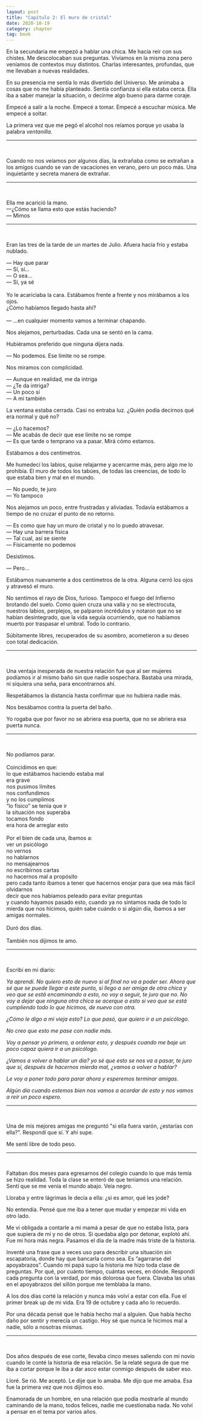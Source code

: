 ```yaml
---
layout: post
title: "Capítulo 2: El muro de cristal"
date: 2020-10-19
category: chapter
tag: book
---
```


En la secundaria me empezó a hablar una chica. Me hacía reír con sus chistes. Me descolocaban sus preguntas. Vivíamos en la misma zona pero veníamos de contextos muy distintos. Charlas interesantes, profundas, que me llevaban a nuevas realidades.

En su presencia me sentía lo más divertido del Universo. Me animaba a cosas que no me había planteado. Sentía confianza si ella estaba cerca. Ella iba a saber manejar la situación, o decirme algo bueno para darme coraje.

Empecé a salir a la noche. Empecé a tomar. Empecé a escuchar música. Me empecé a soltar.

La primera vez que me pegó el alcohol nos reíamos porque yo usaba la palabra _ventanilla_.

***

<br>

Cuando no nos veíamos por algunos días, la extrañaba como se extrañan a los amigos cuando se van de vacaciones en verano, pero un poco más. Una inquietante y secreta manera de extrañar.

***

<br>

Ella me acarició la mano.<br>
—¿Cómo se llama esto que estás haciendo?<br>
— Mimos<br>

***

<br>

Eran las tres de la tarde de un martes de Julio. Afuera hacía frío y estaba nublado.

— Hay que parar<br>
— Sí, sí…<br>
— O sea...<br>
— Sí, ya sé<br>
<br>
Yo le acariciaba la cara. Estábamos frente a frente y nos mirábamos a los ojos.<br>
¿Cómo habíamos llegado hasta ahí?<br>
<br>
— ...en cualquier momento vamos a terminar chapando.<br>

Nos alejamos, perturbadas. Cada una se sentó en la cama.

Hubiéramos preferido que ninguna dijera nada.

— No podemos. Ese límite no se rompe.

Nos miramos con complicidad.

— Aunque en realidad, me da intriga<br>
— ¿Te da intriga?<br>
— Un poco sí<br>
— A mí también<br>

La ventana estaba cerrada. Casi no entraba luz. ¿Quién podía decirnos qué era normal y qué no?

— ¿Lo hacemos?<br>
— Me acabás de decir que ese límite no se rompe<br>
— Es que tarde o temprano va a pasar. Mirá cómo estamos.<br>

Estábamos a dos centímetros.

Me humedecí los labios, quise relajarme y acercarme más, pero algo me lo prohibía. El muro de todos los tabúes, de todas las creencias, de todo lo que estaba bien y mal en el mundo.

— No puedo, te juro<br>
— Yo tampoco<br>

Nos alejamos un poco, entre frustradas y aliviadas. Todavía estábamos a tiempo de no cruzar el punto de no retorno.

— Es como que hay un muro de cristal y no lo puedo atravesar.<br>
— Hay una barrera física<br>
— Tal cual, así se siente<br>
— Físicamente no podemos<br>

Desistimos.

— Pero...<br>

Estábamos nuevamente a dos centímetros de la otra. Alguna cerró los ojos y atravesó el muro.

No sentimos el rayo de Dios, furioso. Tampoco el fuego del Infierno brotando del suelo. Como quien cruza una valla y no se electrocuta, nuestros labios, perplejos, se palparon incrédulos y notaron que no se habían desintegrado, que la vida seguía ocurriendo, que no habíamos muerto por traspasar el umbral. Todo lo contrario.

Súbitamente libres, recuperados de su asombro, acometieron a su deseo con total dedicación.

***

<br>

Una ventaja inesperada de nuestra relación fue que al ser mujeres podíamos ir al mismo baño sin que nadie sospechara. Bastaba una mirada, ni siquiera una seña, para encontrarnos ahí.

Respetábamos la distancia hasta confirmar que no hubiera nadie más.

Nos besábamos contra la puerta del baño.

Yo rogaba que por favor no se abriera esa puerta, que no se abriera esa puerta nunca.

***

<br>

No podíamos parar.<br>
<br>
Coincidimos en que:<br>
lo que estábamos haciendo estaba mal<br>
era grave<br>
nos pusimos límites<br>
nos confundimos<br>
y no los cumplimos<br>
“lo físico” se tenía que ir<br>
la situación nos superaba<br>
tocamos fondo<br>
era hora de arreglar esto<br>
<br>
Por el bien de cada una, íbamos a:<br>
ver un psicólogo<br>
no vernos<br>
no hablarnos<br>
no mensajearnos<br>
no escribirnos cartas<br>
no hacernos mal a propósito<br>
pero cada tanto íbamos a tener que hacernos enojar para que sea más fácil olvidarnos<br>
decir que nos habíamos peleado para evitar preguntas<br>
y cuando hayamos pasado esto, cuando ya no sintamos nada de todo lo mierda que nos hicimos, quién sabe cuándo o si algún día,
íbamos a ser amigas normales.<br>
<br>
Duró dos días.<br>
<br>
También nos dijimos te amo.

***

<br>

Escribí en mi diario:

_Ya aprendí. No quiero esto de nuevo si al final no va a poder ser. Ahora que sé que se puede llegar a este punto, si llego a ser amiga de otra chica y veo que se está encaminando a esto, no voy a seguir, te juro que no. No voy a dejar que ninguna otra chica se acerque a esto si veo que se está cumpliendo todo lo que hicimos, de nuevo con otra._

_¿Cómo le digo a mi vieja esto? Lo que pasó, que quiero ir a un psicólogo._

_No creo que esto me pase con nadie más._

_Voy a pensar yo primero, a ordenar esto, y después cuando me baje un poco capaz quiera ir a un psicólogo._

_¿Vamos a volver a hablar un día? yo sé que esto se nos va a pasar, te juro que sí, después de hacernos mierda mal, ¿vamos a volver a hablar?_

_Le voy a poner todo para parar ahora y esperemos terminar amigas._

_Algún día cuando estemos bien nos vamos a acordar de esto y nos vamos a reír un poco espero._


***
<br>

Una de mis mejores amigas me preguntó "si ella fuera varón, ¿estarías con ella?". Respondí que sí. Y ahí supe.

Me sentí libre de todo peso.


***
<br>


Faltaban dos meses para egresarnos del colegio cuando lo que más temía se hizo realidad. Toda la clase se enteró de que teníamos una relación. Sentí que se me venía el mundo abajo. Veía negro.

Lloraba y entre lágrimas le decía a ella: ¿si es amor, qué les jode?

No entendía. Pensé que me iba a tener que mudar y empezar mi vida en otro lado.

Me vi obligada a contarle a mi mamá a pesar de que no estaba lista, para que supiera de mí y no de otros. Si quedaba algo por detonar, explotó ahí. Fue mi hora más negra. Pasamos el día de la madre más triste de la historia.

Inventé una frase que a veces uso para describir una situación sin escapatoria, donde hay que bancarla como sea. Es “agarrarse del apoyabrazos”. Cuando mi papá supo la historia me hizo toda clase de preguntas. Por qué, por cuánto tiempo, cuántas veces, en dónde. Respondí cada pregunta con la verdad, por más dolorosa que fuera. Clavaba las uñas en el apoyabrazos del sillón porque me temblaba la mano.

A los dos días corté la relación y nunca más volví a estar con ella. Fue el primer break up de mi vida. Era 19 de octubre y cada año lo recuerdo.

Por una década pensé que le había hecho mal a alguien. Que había hecho daño por sentir y merecía un castigo. Hoy sé que nunca le hicimos mal a nadie, sólo a nosotras mismas.


***
<br>

Dos años después de ese corte, llevaba cinco meses saliendo con mi novio cuando le conté la historia de esa relación. Se la relaté segura de que me iba a cortar porque le iba a dar asco estar conmigo después de saber eso.

Lloré. Se rió. Me aceptó. Le dije que lo amaba. Me dijo que me amaba. Esa fue la primera vez que nos dijimos eso.

Enamorada de un hombre, en una relación que podía mostrarle al mundo caminando de la mano, todos felices, nadie me cuestionaba nada. No volví a pensar en el tema por varios años.